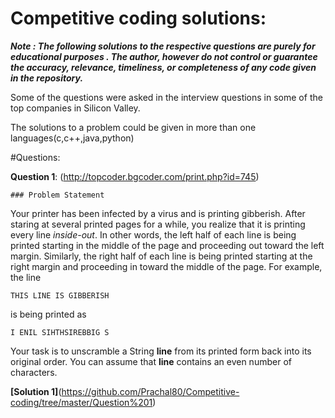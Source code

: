 # Competitive coding solutions:

***Note : The following solutions to the respective questions are purely for educational purposes . The author, however do not control or guarantee the accuracy, relevance, timeliness, or completeness of any  code given in the repository.***

Some of the questions were asked in the interview questions in some of the top companies in Silicon Valley.

The solutions to a problem could be given in more than one languages(c,c++,java,python)



#Questions:

**Question 1**: (http://topcoder.bgcoder.com/print.php?id=745)    

    ### Problem Statement

Your printer has been infected by a virus and is printing gibberish. After staring at several printed pages for a while, you realize that it is printing every line  _inside-out_. In other words, the left half of each line is being printed starting in the middle of the page and proceeding out toward the left margin. Similarly, the right half of each line is being printed starting at the right margin and proceeding in toward the middle of the page. For example, the line

    THIS LINE IS GIBBERISH

is being printed as

    I ENIL SIHTHSIREBBIG S

Your task is to unscramble a String  **line**  from its printed form back into its original order. You can assume that  **line**  contains an even number of characters.

**[Solution 1]**(https://github.com/Prachal80/Competitive-coding/tree/master/Question%201)
